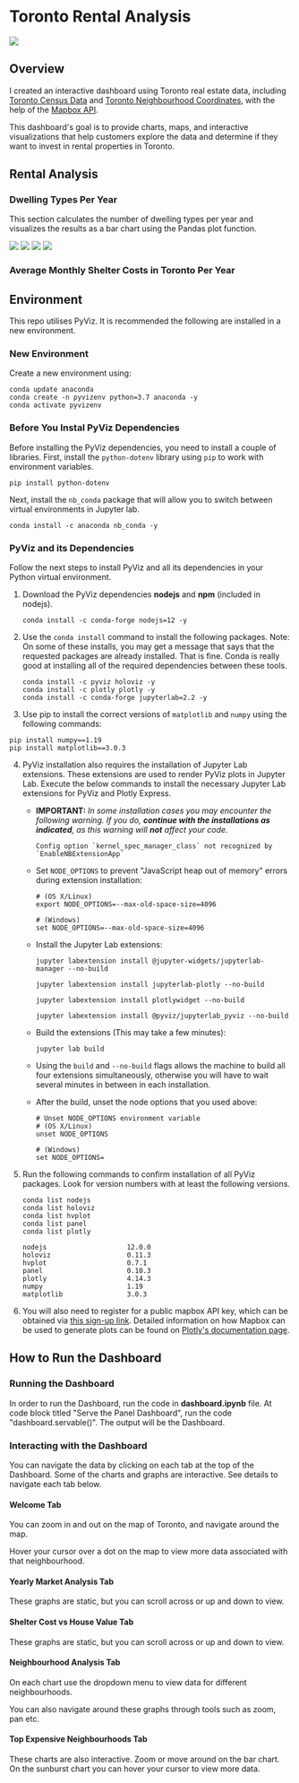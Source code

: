 # Toronto Rental Analysis
![](https://github.com/sarahm44/rental-analysis/blob/main/Images/toronto.jpg)

## Overview

I created an interactive dashboard using Toronto real estate data, including [Toronto Census Data](https://github.com/sarahm44/rental-analysis/blob/main/toronto_neighbourhoods_census_data.csv) and [Toronto Neighbourhood Coordinates](https://github.com/sarahm44/rental-analysis/blob/main/toronto_neighbourhoods_coordinates.csv), with the help of the [Mapbox API](https://www.mapbox.com/).

This dashboard's goal is to provide charts, maps, and interactive visualizations that help customers explore the data and determine if they want to invest in rental properties in Toronto.

## Rental Analysis

### Dwelling Types Per Year
This section calculates the number of dwelling types per year and visualizes the results as a bar chart using the Pandas plot function.

![](https://github.com/sarahm44/rental-analysis/blob/main/Images/dwelling_types01.png)
![](https://github.com/sarahm44/rental-analysis/blob/main/Images/dwelling_types02.png)
![](https://github.com/sarahm44/rental-analysis/blob/main/Images/dwelling_types03.png)
![](https://github.com/sarahm44/rental-analysis/blob/main/Images/dwelling_types04.png)

### Average Monthly Shelter Costs in Toronto Per Year

## Environment

This repo utilises PyViz. It is recommended the following are installed in a new environment.

### New Environment

Create a new environment using:

```shell
conda update anaconda
conda create -n pyvizenv python=3.7 anaconda -y
conda activate pyvizenv
```

### Before You Instal PyViz Dependencies

Before installing the PyViz dependencies, you need to install a couple of libraries. First, install the `python-dotenv` library using `pip` to work with environment variables.

```shell
pip install python-dotenv
```

Next, install the `nb_conda` package that will allow you to switch between virtual environments in Jupyter lab.

```shell
conda install -c anaconda nb_conda -y
```

### PyViz and its Dependencies

Follow the next steps to install PyViz and all its dependencies in your Python virtual environment.

1. Download the PyViz dependencies **nodejs** and **npm** (included in nodejs).

    ```shell
    conda install -c conda-forge nodejs=12 -y
    ```

2. Use the `conda install` command to install the following packages. Note: On some of these installs, you may get a message that says that the requested packages are already installed. That is fine. Conda is really good at installing all of the required dependencies between these tools.

    ```shell
    conda install -c pyviz holoviz -y
    conda install -c plotly plotly -y
    conda install -c conda-forge jupyterlab=2.2 -y
    ```

3. Use pip to install the correct versions of `matplotlib` and `numpy` using the following commands:

  ```shell
  pip install numpy==1.19
  pip install matplotlib==3.0.3
  ```

4. PyViz installation also requires the installation of Jupyter Lab extensions. These extensions are used to render PyViz plots in Jupyter Lab. Execute the below commands to install the necessary Jupyter Lab extensions for PyViz and Plotly Express. 

    * **IMPORTANT:** _In some installation cases you may encounter the following warning. If you do, **continue with the installations as indicated**, as this warning will **not** affect your code._

      ```
      Config option `kernel_spec_manager_class` not recognized by `EnableNBExtensionApp`
      ```

    * Set `NODE_OPTIONS` to prevent "JavaScript heap out of memory" errors during extension installation:

      ```shell
      # (OS X/Linux)
      export NODE_OPTIONS=--max-old-space-size=4096

      # (Windows)
      set NODE_OPTIONS=--max-old-space-size=4096
      ```

    * Install the Jupyter Lab extensions: 

      ```shell
      jupyter labextension install @jupyter-widgets/jupyterlab-manager --no-build

      jupyter labextension install jupyterlab-plotly --no-build

      jupyter labextension install plotlywidget --no-build

      jupyter labextension install @pyviz/jupyterlab_pyviz --no-build
      ```

    * Build the extensions (This may take a few minutes):

      ```shell
      jupyter lab build
      ```
    
    * Using the `build` and `--no-build` flags allows the machine to build all four extensions simultaneously, otherwise you will have to wait several minutes in between in each installation.
        
    * After the build, unset the node options that you used above:

      ```shell
      # Unset NODE_OPTIONS environment variable
      # (OS X/Linux)
      unset NODE_OPTIONS

      # (Windows)
      set NODE_OPTIONS=
      ```

5. Run the following commands to confirm installation of all PyViz packages. Look for version numbers with at least the following versions.  

      ```shell
      conda list nodejs
      conda list holoviz
      conda list hvplot
      conda list panel
      conda list plotly
      ```

      ```text
      nodejs                    12.0.0
      holoviz                   0.11.3
      hvplot                    0.7.1
      panel                     0.10.3
      plotly                    4.14.3
      numpy                     1.19
      matplotlib                3.0.3
      ```

6. You will also need to register for a public mapbox API key, which can be obtained via [this sign-up link](https://account.mapbox.com/auth/signup/). Detailed information on how Mapbox can be used to generate plots can be found on [Plotly's documentation page](https://plotly.com/python/scattermapbox/#mapbox-access-token-and-base-map-configuration).

## How to Run the Dashboard

### Running the Dashboard
In order to run the Dashboard, run the code in **dashboard.ipynb** file.
At code block titled "Serve the Panel Dashboard", run the code "dashboard.servable()".
The output will be the Dashboard.

### Interacting with the Dashboard
You can navigate the data by clicking on each tab at the top of the Dashboard.
Some of the charts and graphs are interactive. See details to navigate each tab below.

#### Welcome Tab
You can zoom in and out on the map of Toronto, and navigate around the map.

Hover your cursor over a dot on the map to view more data associated with that neighbourhood.

#### Yearly Market Analysis Tab
These graphs are static, but you can scroll across or up and down to view.

#### Shelter Cost vs House Value Tab
These graphs are static, but you can scroll across or up and down to view.

#### Neighbourhood Analysis Tab
On each chart use the dropdown menu to view data for different neighbourhoods.

You can also navigate around these graphs through tools such as zoom, pan etc.

#### Top Expensive Neighbourhoods Tab
These charts are also interactive. Zoom or move around on the bar chart. 
On the sunburst chart you can hover your cursor to view more data.
